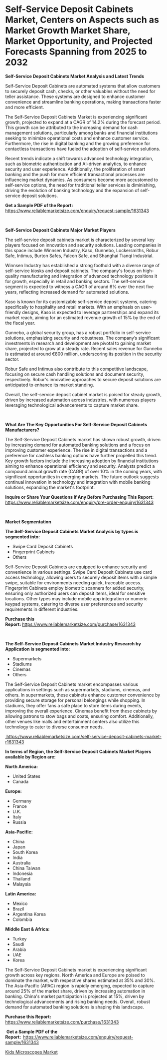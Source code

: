 <p><h1>Self-Service Deposit Cabinets Market, Centers on Aspects such as Market Growth Market Share, Market Opportunity, and Projected Forecasts Spanning from 2025 to 2032</h1></p><p><strong>Self-Service Deposit Cabinets Market Analysis and Latest Trends</strong></p>
<p><p>Self-Service Deposit Cabinets are automated systems that allow customers to securely deposit cash, checks, or other valuables without the need for teller assistance. These systems are designed to enhance customer convenience and streamline banking operations, making transactions faster and more efficient.</p><p>The Self-Service Deposit Cabinets Market is experiencing significant growth, projected to expand at a CAGR of 14.2% during the forecast period. This growth can be attributed to the increasing demand for cash management solutions, particularly among banks and financial institutions seeking to minimize operational costs and enhance customer service. Furthermore, the rise in digital banking and the growing preference for contactless transactions have fueled the adoption of self-service solutions.</p><p>Recent trends indicate a shift towards advanced technology integration, such as biometric authentication and AI-driven analytics, to enhance security and user experience. Additionally, the proliferation of smart banking and the push for more efficient transactional processes are influencing market dynamics. As consumers become more accustomed to self-service options, the need for traditional teller services is diminishing, driving the evolution of banking technology and the expansion of self-service deposit solutions.</p></p>
<p><strong>Get a Sample PDF of the Report:&nbsp;</strong> <a href="https://www.reliablemarketsize.com/enquiry/request-sample/1631343?utm_campaign=3324&utm_medium=2&utm_source=Github&utm_content=ia&utm_term=29032025&utm_id=self-service-deposit-cabinets">https://www.reliablemarketsize.com/enquiry/request-sample/1631343</a></p>
<p>&nbsp;</p>
<p><strong>Self-Service Deposit Cabinets Major Market Players</strong></p>
<p><p>The self-service deposit cabinets market is characterized by several key players focused on innovation and security solutions. Leading companies in this space include Winnsen Industry, Kaso, Gunnebo, Lockersmiths, Robur Safe, Intimus, Burton Safes, Falcon Safe, and Shanghai Tianqi Industrial.</p><p>Winnsen Industry has established a strong foothold with a diverse range of self-service kiosks and deposit cabinets. The company's focus on high-quality manufacturing and integration of advanced technology positions it for growth, especially in retail and banking sectors. The self-service segment is expected to witness a CAGR of around 6% over the next five years, reflecting increased demand for automated solutions.</p><p>Kaso is known for its customizable self-service deposit systems, catering specifically to hospitality and retail markets. With an emphasis on user-friendly designs, Kaso is expected to leverage partnerships and expand its market reach, aiming for an estimated revenue growth of 15% by the end of the fiscal year.</p><p>Gunnebo, a global security group, has a robust portfolio in self-service solutions, emphasizing security and robustness. The company’s significant investments in research and development are pivotal to gaining market share, projected to grow at a steady rate. Recent sales revenue for Gunnebo is estimated at around €800 million, underscoring its position in the security sector.</p><p>Robur Safe and Intimus also contribute to this competitive landscape, focusing on secure cash handling solutions and document security, respectively. Robur's innovative approaches to secure deposit solutions are anticipated to enhance its market standing.</p><p>Overall, the self-service deposit cabinet market is poised for steady growth, driven by increased automation across industries, with numerous players leveraging technological advancements to capture market share.</p></p>
<p>&nbsp;</p>
<p><strong>What Are The Key Opportunities For Self-Service Deposit Cabinets Manufacturers?</strong></p>
<p><p>The Self-Service Deposit Cabinets market has shown robust growth, driven by increasing demand for automated banking solutions and a focus on improving customer experience. The rise in digital transactions and a preference for cashless banking options have further propelled this trend. Key growth factors include the increasing adoption by financial institutions aiming to enhance operational efficiency and security. Analysts predict a compound annual growth rate (CAGR) of over 10% in the coming years, with significant opportunities in emerging markets. The future outlook suggests continual innovation in technology and integration with mobile banking solutions, expanding the market's footprint.</p></p>
<p><strong>Inquire or Share Your Questions If Any Before Purchasing This Report:</strong> <a href="https://www.reliablemarketsize.com/enquiry/pre-order-enquiry/1631343?utm_campaign=3324&utm_medium=2&utm_source=Github&utm_content=ia&utm_term=29032025&utm_id=self-service-deposit-cabinets">https://www.reliablemarketsize.com/enquiry/pre-order-enquiry/1631343</a></p>
<p>&nbsp;</p>
<p><strong>Market Segmentation</strong></p>
<p><strong>The Self-Service Deposit Cabinets Market Analysis by types is segmented into:</strong></p>
<p><ul><li>Swipe Card Deposit Cabinets</li><li>Fingerprint Cabinets</li><li>Others</li></ul></p>
<p><p>Self-Service Deposit Cabinets are equipped to enhance security and convenience in various settings. Swipe Card Deposit Cabinets use card access technology, allowing users to securely deposit items with a simple swipe, suitable for environments needing quick, traceable access. Fingerprint Cabinets employ biometric scanners for added security, ensuring only authorized users can deposit items, ideal for sensitive locations. Other types may include mobile app integration or numeric keypad systems, catering to diverse user preferences and security requirements in different industries.</p></p>
<p><strong>Purchase this Report:&nbsp;</strong><a href="https://www.reliablemarketsize.com/purchase/1631343?utm_campaign=3324&utm_medium=2&utm_source=Github&utm_content=ia&utm_term=29032025&utm_id=self-service-deposit-cabinets">https://www.reliablemarketsize.com/purchase/1631343</a></p>
<p>&nbsp;</p>
<p><strong>The Self-Service Deposit Cabinets Market Industry Research by Application is segmented into:</strong></p>
<p><ul><li>Supermarkets</li><li>Stadiums</li><li>Cinemas</li><li>Others</li></ul></p>
<p><p>The Self-Service Deposit Cabinets market encompasses various applications in settings such as supermarkets, stadiums, cinemas, and others. In supermarkets, these cabinets enhance customer convenience by providing secure storage for personal belongings while shopping. In stadiums, they offer fans a safe place to store items during events, improving the overall experience. Cinemas benefit from these cabinets by allowing patrons to stow bags and coats, ensuring comfort. Additionally, other venues like malls and entertainment centers also utilize this technology to cater to diverse consumer needs.</p></p>
<p><a href="https://www.reliablemarketsize.com/self-service-deposit-cabinets-market-r1631343?utm_campaign=3324&utm_medium=2&utm_source=Github&utm_content=ia&utm_term=29032025&utm_id=self-service-deposit-cabinets">&nbsp;https://www.reliablemarketsize.com/self-service-deposit-cabinets-market-r1631343</a></p>
<p><strong>In terms of Region, the Self-Service Deposit Cabinets Market Players available by Region are:</strong></p>
<p>
    <p> <strong> North America: </strong>
        <ul>
            <li>United States</li>
            <li>Canada</li>
        </ul>
        </p> 
    <p> <strong> Europe: </strong>
        <ul>
            <li>Germany</li>
            <li>France</li>
            <li>U.K.</li>
            <li>Italy</li>
            <li>Russia</li>
        </ul>
        </p> 
    <p> <strong> Asia-Pacific: </strong>
        <ul>
            <li>China</li>
            <li>Japan</li>
            <li>South Korea</li>
            <li>India</li>
            <li>Australia</li>
            <li>China Taiwan</li>
            <li>Indonesia</li>
            <li>Thailand</li>
            <li>Malaysia</li>
        </ul>
        </p> 
    <p> <strong> Latin America: </strong>
        <ul>
            <li>Mexico</li>
            <li>Brazil</li>
            <li>Argentina Korea</li>
            <li>Colombia</li>
        </ul>
        </p> 
    <p> <strong> Middle East & Africa: </strong>
        <ul>
            <li>Turkey</li>
            <li>Saudi</li>
            <li>Arabia</li>
            <li>UAE</li>
            <li>Korea</li>
        </ul>
    </p>
    </p>
<p><p>The Self-Service Deposit Cabinets market is experiencing significant growth across key regions. North America and Europe are poised to dominate the market, with respective shares estimated at 35% and 30%. The Asia-Pacific (APAC) region is rapidly emerging, expected to capture around 25% of the market share, driven by increasing automation in banking. China's market participation is projected at 15%, driven by technological advancements and rising banking needs. Overall, robust demand for automated banking solutions is shaping this landscape.</p></p>
<p><strong>Purchase this Report: </strong><a href="https://www.reliablemarketsize.com/purchase/1631343?utm_campaign=3324&utm_medium=2&utm_source=Github&utm_content=ia&utm_term=29032025&utm_id=self-service-deposit-cabinets">https://www.reliablemarketsize.com/purchase/1631343</a></p>
<p>&nbsp;<strong>Get a Sample PDF of the Report:&nbsp;&nbsp;</strong><a href="https://www.reliablemarketsize.com/enquiry/request-sample/1631343?utm_campaign=3324&utm_medium=2&utm_source=Github&utm_content=ia&utm_term=29032025&utm_id=self-service-deposit-cabinets">https://www.reliablemarketsize.com/enquiry/request-sample/1631343</a></p>
<p><strong></strong></p>
<p><p><a href="https://github.com/denbelnmer50/Market-Research-Report-List-1/blob/main/kids-microscopes-market.md?utm_campaign=3324&utm_medium=2&utm_source=Github&utm_content=ia&utm_term=29032025&utm_id=self-service-deposit-cabinets">Kids Microscopes Market</a></p></p>